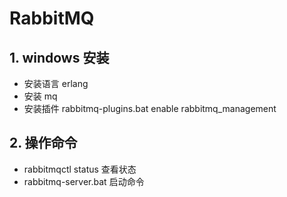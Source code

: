 # RabbitMQ

## 1. windows 安装

- 安装语言 erlang
- 安装 mq
- 安装插件 rabbitmq-plugins.bat enable rabbitmq_management

## 2. 操作命令

- rabbitmqctl status 查看状态
- rabbitmq-server.bat 启动命令
